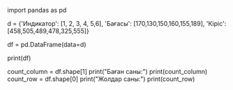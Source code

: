 import pandas as pd

d = {'Индикатор': [1, 2, 3, 4, 5,6], 'Бағасы': [170,130,150,160,155,189], 'Кіріс': [458,505,489,478,325,555]}

df = pd.DataFrame(data=d)

print(df)

count_column = df.shape[1]
print("Баған саны:")
print(count_column)
count_row = df.shape[0]
print("Жолдар саны:")
print(count_row)
